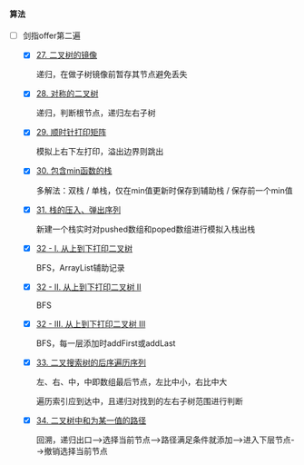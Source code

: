 #### 算法

- [ ] 剑指offer第二遍

  - [x] [27. 二叉树的镜像](https://leetcode-cn.com/problems/er-cha-shu-de-jing-xiang-lcof/)

    递归，在做子树镜像前暂存其节点避免丢失

  - [x] [28. 对称的二叉树](https://leetcode-cn.com/problems/dui-cheng-de-er-cha-shu-lcof/)

    递归，判断根节点，递归左右子树

  - [x] [29. 顺时针打印矩阵](https://leetcode-cn.com/problems/shun-shi-zhen-da-yin-ju-zhen-lcof/)

    模拟上右下左打印，溢出边界则跳出

  - [x] [30. 包含min函数的栈](https://leetcode-cn.com/problems/bao-han-minhan-shu-de-zhan-lcof/)

    多解法：双栈 / 单栈，仅在min值更新时保存到辅助栈 / 保存前一个min值

  - [x] [31. 栈的压入、弹出序列](https://leetcode-cn.com/problems/zhan-de-ya-ru-dan-chu-xu-lie-lcof/)

    新建一个栈实时对pushed数组和poped数组进行模拟入栈出栈

  - [x] [32 - I. 从上到下打印二叉树](https://leetcode-cn.com/problems/cong-shang-dao-xia-da-yin-er-cha-shu-lcof/)

    BFS，ArrayList辅助记录

  - [x] [32 - II. 从上到下打印二叉树 II](https://leetcode-cn.com/problems/cong-shang-dao-xia-da-yin-er-cha-shu-ii-lcof/)

    BFS

  - [x] [32 - III. 从上到下打印二叉树 III](https://leetcode-cn.com/problems/cong-shang-dao-xia-da-yin-er-cha-shu-iii-lcof/)

    BFS，每一层添加时addFirst或addLast

  - [x] [33. 二叉搜索树的后序遍历序列](https://leetcode-cn.com/problems/er-cha-sou-suo-shu-de-hou-xu-bian-li-xu-lie-lcof/)

    左、右、中，中即数组最后节点，左比中小，右比中大

    遍历索引应到达中，且递归对找到的左右子树范围进行判断

  - [x] [34. 二叉树中和为某一值的路径](https://leetcode-cn.com/problems/er-cha-shu-zhong-he-wei-mou-yi-zhi-de-lu-jing-lcof/)

    回溯，递归出口-->选择当前节点-->路径满足条件就添加-->进入下层节点-->撤销选择当前节点
